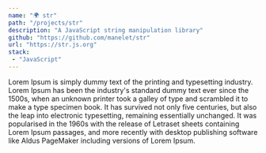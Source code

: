 ```yaml
---
name: "🌍 str"
path: "/projects/str"
description: "A JavaScript string manipulation library"
github: "https://github.com/manelet/str"
url: "https://str.js.org"
stack:
 - "JavaScript"
---
```

Lorem Ipsum is simply dummy text of the printing and typesetting industry. Lorem Ipsum has been the industry's standard dummy text ever since the 1500s, when an unknown printer took a galley of type and scrambled it to make a type specimen book. It has survived not only five centuries, but also the leap into electronic typesetting, remaining essentially unchanged. It was popularised in the 1960s with the release of Letraset sheets containing Lorem Ipsum passages, and more recently with desktop publishing software like Aldus PageMaker including versions of Lorem Ipsum.